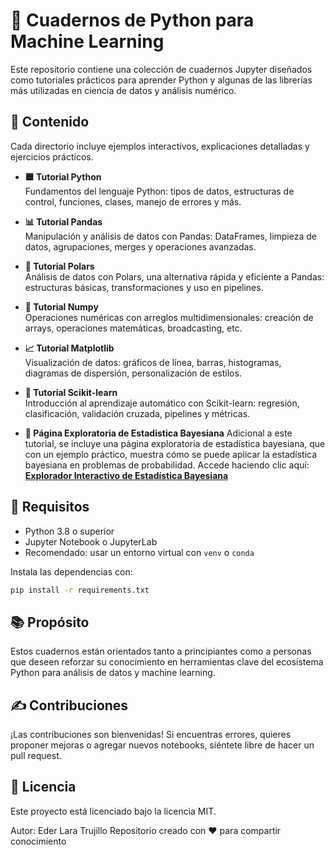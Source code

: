 # 📘 Cuadernos de Python para Machine Learning

Este repositorio contiene una colección de cuadernos Jupyter diseñados como tutoriales prácticos para aprender Python y algunas de las librerías más utilizadas en ciencia de datos y análisis numérico.

## 📂 Contenido

Cada directorio incluye ejemplos interactivos, explicaciones detalladas y ejercicios prácticos.

- **🟦 Tutorial Python**  
  Fundamentos del lenguaje Python: tipos de datos, estructuras de control, funciones, clases, manejo de errores y más.

- **📊 Tutorial Pandas**  
  Manipulación y análisis de datos con Pandas: DataFrames, limpieza de datos, agrupaciones, merges y operaciones avanzadas.

- **📘 Tutorial Polars**  
  Análisis de datos con Polars, una alternativa rápida y eficiente a Pandas: estructuras básicas, transformaciones y uso en pipelines.

- **🔢 Tutorial Numpy**  
  Operaciones numéricas con arreglos multidimensionales: creación de arrays, operaciones matemáticas, broadcasting, etc.

- **📈 Tutorial Matplotlib**  
  Visualización de datos: gráficos de línea, barras, histogramas, diagramas de dispersión, personalización de estilos.

- **🤖 Tutorial Scikit-learn**  
  Introducción al aprendizaje automático con Scikit-learn: regresión, clasificación, validación cruzada, pipelines y métricas.

- **📃 Página Exploratoria de Estadistica Bayesiana**
  Adicional a este tutorial, se incluye una página exploratoria de estadística bayesiana, que con un ejemplo práctico, muestra cómo se puede aplicar la estadística bayesiana en problemas de probabilidad. Accede haciendo clic aquí: **[Explorador Interactivo de Estadística Bayesiana](https://ederlara.github.io/CuadernosPythonParaML/)**

## 🚀 Requisitos

- Python 3.8 o superior
- Jupyter Notebook o JupyterLab
- Recomendado: usar un entorno virtual con `venv` o `conda`

Instala las dependencias con:

```bash
pip install -r requirements.txt
```

## 📚 Propósito

Estos cuadernos están orientados tanto a principiantes como a personas que deseen reforzar su conocimiento en herramientas clave del ecosistema Python para análisis de datos y machine learning.

## ✍️ Contribuciones

¡Las contribuciones son bienvenidas! Si encuentras errores, quieres proponer mejoras o agregar nuevos notebooks, siéntete libre de hacer un pull request.

## 📄 Licencia

Este proyecto está licenciado bajo la licencia MIT.

Autor: Eder Lara Trujillo
Repositorio creado con ❤️ para compartir conocimiento
